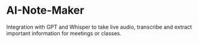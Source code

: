 # AI-Note-Maker
Integration with GPT and Whisper to take live audio, transcribe and extract important information for meetings or classes.
